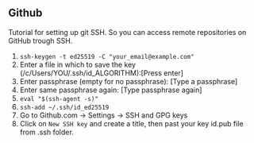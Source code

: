 ## Github

Tutorial for setting up git SSH.
So you can access remote repositories on GitHub trough SSH.

1. `ssh-keygen -t ed25519 -C "your_email@example.com"`
2. Enter a file in which to save the key (/c/Users/YOU/.ssh/id_ALGORITHM):[Press enter]
3. Enter passphrase (empty for no passphrase): [Type a passphrase]
4. Enter same passphrase again: [Type passphrase again]
5. `eval "$(ssh-agent -s)"`
6. `ssh-add ~/.ssh/id_ed25519`
7. Go to Github.com -> Settings -> SSH and GPG keys
8. Click on `New SSH key` and create a title, then past your key id.pub file from .ssh folder. 
